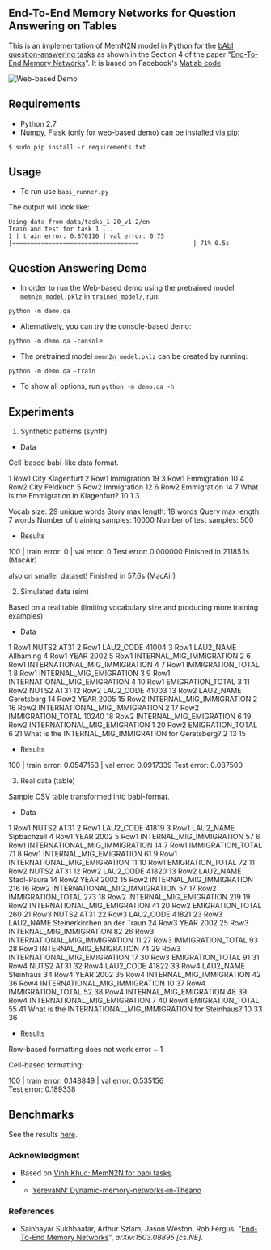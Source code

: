 ## End-To-End Memory Networks for Question Answering on Tables




This is an implementation of MemN2N model in Python for the [bAbI question-answering tasks](http://fb.ai/babi) 
as shown in the Section 4 of the paper "[End-To-End Memory Networks](http://arxiv.org/abs/1503.08895)". It is based on 
Facebook's [Matlab code](https://github.com/facebook/MemNN/tree/master/MemN2N-babi-matlab).

![Web-based Demo](http://i.imgur.com/mKtZ7kB.gif)

## Requirements
* Python 2.7
* Numpy, Flask (only for web-based demo) can be installed via pip:
```
$ sudo pip install -r requirements.txt
```

## Usage
* To run use `babi_runner.py`

The output will look like:
```
Using data from data/tasks_1-20_v1-2/en
Train and test for task 1 ...
1 | train error: 0.876116 | val error: 0.75
|===================================               | 71% 0.5s
```


## Question Answering Demo
* In order to run the Web-based demo using the pretrained model `memn2n_model.pklz` in `trained_model/`, run:
```
python -m demo.qa
```

* Alternatively, you can try the console-based demo:
```
python -m demo.qa -console
```

* The pretrained model `memn2n_model.pklz` can be created by running:
```
python -m demo.qa -train
```

* To show all options, run `python -m demo.qa -h`


## Experiments

1. Synthetic patterns (synth)

* Data

Cell-based babi-like data format.

1 Row1 City Klagenfurt
2 Row1 Immigration 19
3 Row1 Emmigration 10
4 Row2 City Feldkirch
5 Row2 Immigration 12
6 Row2 Emmigration 14
7 What is the Emmigration in Klagenfurt?	10	1 3

Vocab size: 29 unique words
Story max length: 18 words
Query max length: 7 words
Number of training samples: 10000
Number of test samples: 500

* Results

100 | train error: 0 | val error: 0
Test error: 0.000000
Finished in 21185.1s (MacAir)

also on smaller dataset!
Finished in 57.6s (MacAir)

2. Simulated data (sim)

Based on a real table (limiting vocabulary size and producing more training examples)

* Data

1 Row1 NUTS2 AT31
2 Row1 LAU2_CODE 41004
3 Row1 LAU2_NAME Allhaming
4 Row1 YEAR 2002
5 Row1 INTERNAL_MIG_IMMIGRATION 2
6 Row1 INTERNATIONAL_MIG_IMMIGRATION 4
7 Row1 IMMIGRATION_TOTAL 1
8 Row1 INTERNAL_MIG_EMIGRATION 3
9 Row1 INTERNATIONAL_MIG_EMIGRATION 4
10 Row1 EMIGRATION_TOTAL 3
11 Row2 NUTS2 AT31
12 Row2 LAU2_CODE 41003
13 Row2 LAU2_NAME Geretsberg
14 Row2 YEAR 2005
15 Row2 INTERNAL_MIG_IMMIGRATION 2
16 Row2 INTERNATIONAL_MIG_IMMIGRATION 2
17 Row2 IMMIGRATION_TOTAL 10240
18 Row2 INTERNAL_MIG_EMIGRATION 6
19 Row2 INTERNATIONAL_MIG_EMIGRATION 1
20 Row2 EMIGRATION_TOTAL 6
21 What is the INTERNAL_MIG_IMMIGRATION for Geretsberg?	2	13 15

* Results

100 | train error: 0.0547153 | val error: 0.0917339
Test error: 0.087500

3. Real data (table)

Sample CSV table transformed into babi-format.

* Data

1 Row1 NUTS2 AT31
2 Row1 LAU2_CODE 41819
3 Row1 LAU2_NAME Sipbachzell
4 Row1 YEAR 2002
5 Row1 INTERNAL_MIG_IMMIGRATION 57
6 Row1 INTERNATIONAL_MIG_IMMIGRATION 14
7 Row1 IMMIGRATION_TOTAL 71
8 Row1 INTERNAL_MIG_EMIGRATION 61
9 Row1 INTERNATIONAL_MIG_EMIGRATION 11
10 Row1 EMIGRATION_TOTAL 72
11 Row2 NUTS2 AT31
12 Row2 LAU2_CODE 41820
13 Row2 LAU2_NAME Stadl-Paura
14 Row2 YEAR 2002
15 Row2 INTERNAL_MIG_IMMIGRATION 216
16 Row2 INTERNATIONAL_MIG_IMMIGRATION 57
17 Row2 IMMIGRATION_TOTAL 273
18 Row2 INTERNAL_MIG_EMIGRATION 219
19 Row2 INTERNATIONAL_MIG_EMIGRATION 41
20 Row2 EMIGRATION_TOTAL 260
21 Row3 NUTS2 AT31
22 Row3 LAU2_CODE 41821
23 Row3 LAU2_NAME Steinerkirchen an der Traun
24 Row3 YEAR 2002
25 Row3 INTERNAL_MIG_IMMIGRATION 82
26 Row3 INTERNATIONAL_MIG_IMMIGRATION 11
27 Row3 IMMIGRATION_TOTAL 93
28 Row3 INTERNAL_MIG_EMIGRATION 74
29 Row3 INTERNATIONAL_MIG_EMIGRATION 17
30 Row3 EMIGRATION_TOTAL 91
31 Row4 NUTS2 AT31
32 Row4 LAU2_CODE 41822
33 Row4 LAU2_NAME Steinhaus
34 Row4 YEAR 2002
35 Row4 INTERNAL_MIG_IMMIGRATION 42
36 Row4 INTERNATIONAL_MIG_IMMIGRATION 10
37 Row4 IMMIGRATION_TOTAL 52
38 Row4 INTERNAL_MIG_EMIGRATION 48
39 Row4 INTERNATIONAL_MIG_EMIGRATION 7
40 Row4 EMIGRATION_TOTAL 55
41 What is the INTERNATIONAL_MIG_IMMIGRATION for Steinhaus?	10	33 36

* Results

Row-based formatting does not work error ~ 1

Cell-based formatting:

100 | train error: 0.148849 | val error: 0.535156               
Test error: 0.189338


## Benchmarks
See the results [here](https://github.com/vinhkhuc/MemN2N-babi-python/tree/master/bechmarks).

### Acknowledgment

* Based on [Vinh Khuc: MemN2N for babi tasks](https://github.com/vinhkhuc/MemN2N-babi-python).
* + [YerevaNN: Dynamic-memory-networks-in-Theano](https://github.com/YerevaNN/Dynamic-memory-networks-in-Theano)

### References
* Sainbayar Sukhbaatar, Arthur Szlam, Jason Weston, Rob Fergus, 
  "[End-To-End Memory Networks](http://arxiv.org/abs/1503.08895)",
  *arXiv:1503.08895 [cs.NE]*.